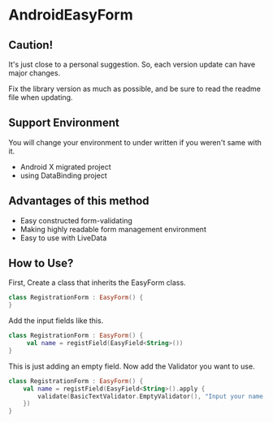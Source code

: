 # AndroidEasyForm

## Caution!

It's just close to a personal suggestion. So, each version update can have major changes. 

Fix the library version as much as possible, and be sure to read the readme file when updating.

## Support Environment

You will change your environment to under written if you weren't same with it.

- Android X migrated project
- using DataBinding project

## Advantages of this method

- Easy constructed form-validating
- Making highly readable form management environment
- Easy to use with LiveData

## How to Use?

First, Create a class that inherits the EasyForm class. 

```kotlin
class RegistrationForm : EasyForm() {
}
```

Add the input fields like this.

```kotlin
class RegistrationForm : EasyForm() {
	 val name = registField(EasyField<String>())
}
```

This is just adding an empty field. Now add the Validator you want to use.

```kotlin
class RegistrationForm : EasyForm() {
	val name = registField(EasyField<String>().apply {
        validate(BasicTextValidator.EmptyValidator(), "Input your name, please.")
    })
}
```
